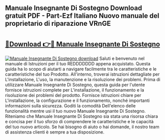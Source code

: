 ## Manuale Insegnante Di Sostegno Download gratuit PDF - Part-Ezf Italiano Nuovo manuale del proprietario di riparazione VRnGE

# <h2><a href="http://dfed7s.blite.top/?on=Manuale+Insegnante+Di+Sostegno">🔗Download 👉🔴 Manuale Insegnante Di Sostegno</a></h2>

[![Manuale Insegnante Di Sostegno download](https://i.imgur.com/lujVjoI.png)](http://dfed7s.blite.top/?on=Manuale+Insegnante+Di+Sostegno)
Saluti e benvenuto nel manuale di Istruzioni per il tuo REDDDDDDD appena acquistato. Questa guida ha lo scopo di aiutarti a navigare facilmente tra le caratteristiche e le caratteristiche del tuo Prodotto. All'interno, troverai istruzioni dettagliate per L'installazione, L'uso, la manutenzione e la risoluzione dei problemi. Prima di utilizzare Manuale Insegnante Di Sostegno, questa guida per l'utente fornisce istruzioni complete per L'installazione, il funzionamento e la risoluzione dei problemi del prodotto. Fornisce istruzioni chiare per L'installazione, la configurazione e il funzionamento, nonché importanti informazioni sulla sicurezza. Goditi la comodità Dell'elenco delle funzionalità mentre usi il tuo nuovo Manuale Insegnante Di Sostegno. Riteniamo che Manuale Insegnante Di Sostegno sia stata una risorsa chiara e concisa per il tuo sforzo di comprendere le caratteristiche e le capacità del tuo nuovo articolo. Se hai bisogno di aiuto o hai domande, il nostro team di assistenza clienti è sempre a tua disposizione.
